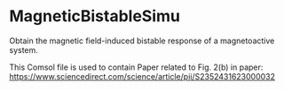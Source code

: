 # MagneticBistableSimu
Obtain the magnetic field-induced bistable response of a magnetoactive system.

This Comsol file is used to contain Paper related to Fig. 2(b) in paper: https://www.sciencedirect.com/science/article/pii/S2352431623000032
